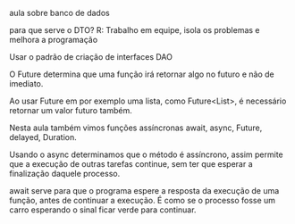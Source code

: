 aula sobre banco de dados

para que serve o DTO?
R: Trabalho em equipe, isola os problemas e melhora a programação

Usar o padrão de criação de interfaces DAO

O Future determina que uma função irá retornar algo no futuro e não de imediato.

Ao usar Future em por exemplo uma lista, como Future<List<Contato>>, é necessário retornar um valor futuro também. 
  
Nesta aula também vimos funções assíncronas await, async, Future, delayed, Duration.
  
Usando o async determinamos que o método é assíncrono, assim permite que a execução de outras tarefas continue, sem ter que esperar a finalização daquele processo.
 
await serve para que o programa espere a resposta da execução de uma função, antes de continuar a execução. É como se o processo fosse um carro esperando o sinal ficar verde para continuar.
 
